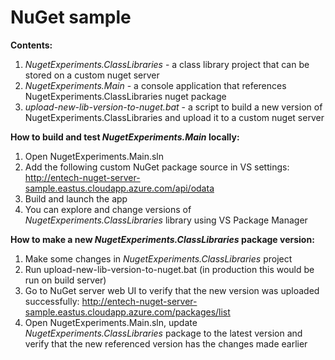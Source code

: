 # NuGet sample

**Contents:**

 1. *NugetExperiments.ClassLibraries* - a class library project that can be stored on a custom nuget server
 2. *NugetExperiments.Main* - a console application that references NugetExperiments.ClassLibraries nuget package
 3. *upload-new-lib-version-to-nuget.bat* - a script to build a new version of NugetExperiments.ClassLibraries and upload it to a custom nuget server

**How to build and test *NugetExperiments.Main* locally:**

 1. Open NugetExperiments.Main.sln
 2. Add the following custom NuGet package source in VS settings: http://entech-nuget-server-sample.eastus.cloudapp.azure.com/api/odata
 3. Build and launch the app
 4. You can explore and change versions of *NugetExperiments.ClassLibraries*  library using VS Package Manager

**How to make a new *NugetExperiments.ClassLibraries*  package version:**

 1. Make some changes in *NugetExperiments.ClassLibraries* project
 2. Run upload-new-lib-version-to-nuget.bat (in production this would be run on build server)
 3. Go to NuGet server web UI to verify that the new version was uploaded successfully: http://entech-nuget-server-sample.eastus.cloudapp.azure.com/packages/list
 4. Open NugetExperiments.Main.sln, update *NugetExperiments.ClassLibraries* package to the latest version and verify that the new referenced version has the changes made earlier
